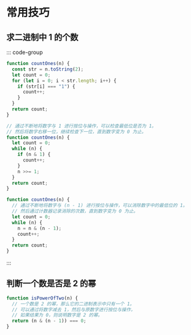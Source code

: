 # 常用技巧

## 求二进制中 1 的个数

::: code-group

```js [转字符串遍历]
function countOnes(n) {
  const str = n.toString(2);
  let count = 0;
  for (let i = 0; i < str.length; i++) {
    if (str[i] === "1") {
      count++;
    }
  }
  return count;
}
```

```js [位运算]
// 通过不断地将数字与 1 进行按位与操作，可以检查最低位是否为 1。
// 然后将数字右移一位，继续检查下一位，直到数字变为 0 为止。
function countOnes(n) {
  let count = 0;
  while (n) {
    if (n & 1) {
      count++;
    }
    n >>= 1;
  }
  return count;
}
```

```js [位运算优化]
function countOnes(n) {
  // 通过不断地将数字与 (n - 1) 进行按位与操作，可以消除数字中的最低位的 1。
  // 然后通过计数器记录消除的次数，直到数字变为 0 为止。
  let count = 0;
  while (n) {
    n = n & (n - 1);
    count++;
  }
  return count;
}
```

:::

## 判断一个数是否是 2 的幂

```js [位运算]
function isPowerOfTwo(n) {
  // 一个数是 2 的幂，那么它的二进制表示中只有一个 1。
  // 可以通过将数字减去 1，然后与原数字进行按位与操作，
  // 如果结果为 0，则说明数字是 2 的幂。
  return (n & (n - 1)) === 0;
}
```
